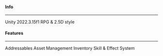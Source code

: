 #### Info
---
Unity 2022.3.15f1
RPG & 2.5D style 

#### Features
---
Addressables Asset Management
Inventory
Skill & Effect System
